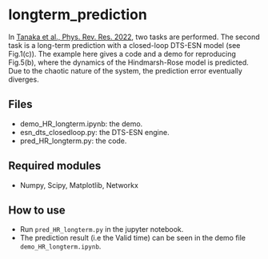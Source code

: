 # longterm_prediction
In [Tanaka et al., Phys. Rev. Res. 2022](https://journals.aps.org/prresearch/abstract/10.1103/PhysRevResearch.4.L032014), two tasks are performed. The second task is a long-term prediction with a closed-loop DTS-ESN model (see Fig.1(c)). The example here gives a code and a demo for reproducing Fig.5(b), where the dynamics of the Hindmarsh-Rose model is predicted. Due to the chaotic nature of the system, the prediction error eventually diverges.

  ## Files
  * demo_HR_longterm.ipynb: the demo.
  * esn_dts_closedloop.py: the DTS-ESN engine. 
  * pred_HR_longterm.py: the code.

  ## Required modules 
  * Numpy, Scipy, Matplotlib, Networkx
  
  ## How to use
  * Run ``` pred_HR_longterm.py ``` in the jupyter notebook.
  * The prediction result (i.e the Valid time) can be seen in the demo file ```demo_HR_longterm.ipynb```.
